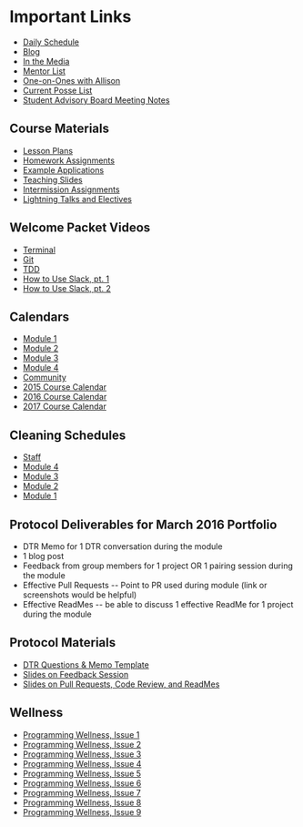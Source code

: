 # Important Links

* [Daily Schedule](http://today.turing.io)
* [Blog](http://blog.turing.io)
* [In the Media](https://github.com/turingschool/in-the-media)
* [Mentor List](http://bit.ly/turing-mentors)
* [One-on-Ones with Allison](https://docs.google.com/spreadsheets/d/1v2MCe434JAeaE658dRNZmyvRz4Lo5HZX80eXf0oIdbI/edit?usp=sharing)
* [Current Posse List](https://docs.google.com/spreadsheets/d/1e0mEyZ38vk_aOdvwcAfgfJczvBT4c5KKQv1Zmr2-_WM/edit#gid=0)
* [Student Advisory Board Meeting Notes](https://docs.google.com/document/d/1dwnht4LpWaKL__eghEw0aZIoRlCronQLC96cgrTILyo/edit?usp=sharing)

## Course Materials

* [Lesson Plans](https://github.com/turingschool/lesson_plans)
* [Homework Assignments](https://github.com/turingschool/turing-homework)
* [Example Applications](https://github.com/turingschool-examples)
* [Teaching Slides](https://www.dropbox.com/sh/htzj11lf6nlynmh/AABvsmm7gPS0Nb7Lv2KCSXdia?dl=0)
* [Intermission Assignments](https://github.com/turingschool/intermission-assignments)
* [Lightning Talks and Electives](https://github.com/turingschool/lightning_talks)

## Welcome Packet Videos

* [Terminal](https://vimeo.com/152746852)
* [Git](https://vimeo.com/152746496)
* [TDD](https://vimeo.com/153115915)
* [How to Use Slack, pt. 1](https://vimeo.com/157164956)
* [How to Use Slack, pt. 2](https://vimeo.com/157164958)

## Calendars

* [Module 1](https://www.google.com/calendar/embed?src=casimircreative.com_59k8msrrc2ddhcv787vubvp0s4%40group.calendar.google.com&ctz=America/Denver)
* [Module 2](https://www.google.com/calendar/embed?src=casimircreative.com_rps2hg1nfqjih4rcl3gl6s4lpk%40group.calendar.google.com&ctz=America/Denver)
* [Module 3](https://www.google.com/calendar/embed?src=casimircreative.com_e9k9b6n7bok174ilmqbfdr0sc4%40group.calendar.google.com&ctz=America/Denver)
* [Module 4](https://www.google.com/calendar/embed?src=casimircreative.com_r9jfiq9f37h6rdt2s8ssofss4k%40group.calendar.google.com&ctz=America/Denver)
* [Community](https://www.google.com/calendar/embed?src=casimircreative.com_ronr9dk92ndvlhsk03kf8jd2ro%40group.calendar.google.com&ctz=America/Denver)
* [2015 Course Calendar](https://drive.google.com/file/d/0B_Jhw-L8hpPrZEJ4WTRwbXdpOXc/view?usp=sharing)
* [2016 Course Calendar](https://drive.google.com/file/d/0B_Jhw-L8hpPrUjVRN0FoYlBrejQ/view?usp=sharing)
* [2017 Course Calendar](https://drive.google.com/file/d/0B_Jhw-L8hpPrU1ctdC11eTNZRUE/view?usp=sharing)

## Cleaning Schedules

* [Staff](https://docs.google.com/a/casimircreative.com/document/d/1Idt3izSo0K7wYeO8D70vp5YEBUYTB-5hJ5uEDieUwh4/edit?usp=sharing)
* [Module 4](https://docs.google.com/document/d/1nEnc3wi34NlVvWaUUWgBNtFtg7M-LdPHdpMKMthuAZk/edit?usp=sharing)
* [Module 3](https://docs.google.com/document/d/1jJHA3sH5gVRjYq9w0x-kdGbOhSsyOiojEBLucsuewdc/edit?usp=sharing)
* [Module 2](https://docs.google.com/document/d/1cUs22LQ0G92DE2Y_Zy1mDP6tjnOq-Q2fkVyLps-JVjI/edit?usp=sharing)
* [Module 1](https://docs.google.com/document/d/13Rs262ZluIPH5vZ3AgpV0HStt59kwNy_p_3SvHPE4kw/edit?usp=sharing)

## Protocol Deliverables for March 2016 Portfolio

* DTR Memo for 1 DTR conversation during the module
* 1 blog post
* Feedback from group members for 1 project OR 1 pairing session during the module
* Effective Pull Requests -- Point to PR used during module (link or screenshots would be helpful)
* Effective ReadMes -- be able to discuss 1 effective ReadMe for 1 project during the module

## Protocol Materials

* [DTR Questions & Memo Template](https://docs.google.com/document/d/1zMtgWhODQuP3KBNhrg6PtmPUkw0DIskqgggeyEzYZi4/edit?usp=sharing)
* [Slides on Feedback Session](https://docs.google.com/presentation/d/1Vaxotmtk5UDQER43tPsN9rQpDcuQtUOzQMppxD-7Y60/edit?usp=sharing)
* [Slides on Pull Requests, Code Review, and ReadMes](https://docs.google.com/presentation/d/1ukv2wb54yJz56G71q6A3VSaCbLIEW-dOAp92IHzuTHQ/edit?usp=sharing)


## Wellness
* [Programming Wellness, Issue 1](http://us1.campaign-archive2.com/?u=8080b7a05247f0dee13a0a26f&id=17adc17b10)
* [Programming Wellness, Issue 2](http://us1.campaign-archive2.com/?u=8080b7a05247f0dee13a0a26f&id=638b8236da)
* [Programming Wellness, Issue 3](http://us1.campaign-archive1.com/?u=8080b7a05247f0dee13a0a26f&id=ce12c51c3b)
* [Programming Wellness, Issue 4](http://us1.campaign-archive1.com/?u=8080b7a05247f0dee13a0a26f&id=fd85c415b7)
* [Programming Wellness, Issue 5](http://us1.campaign-archive1.com/?u=8080b7a05247f0dee13a0a26f&id=4d7066cd1f)
* [Programming Wellness, Issue 6](http://us1.campaign-archive2.com/?u=8080b7a05247f0dee13a0a26f&id=e7db5dca7b)
* [Programming Wellness, Issue 7](http://us1.campaign-archive1.com/?u=8080b7a05247f0dee13a0a26f&id=04303c2584)
* [Programming Wellness, Issue 8](http://us1.campaign-archive1.com/?u=8080b7a05247f0dee13a0a26f&id=91b6e394d1)
* [Programming Wellness, Issue 9](http://us1.campaign-archive2.com/?u=8080b7a05247f0dee13a0a26f&id=dfc9325b0b)
